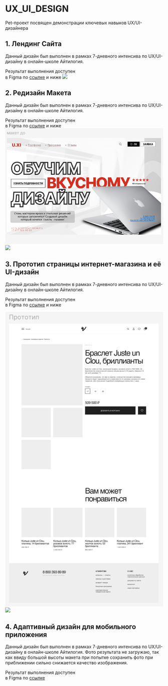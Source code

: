 # UX_UI_DESIGN
Pet-проект посвящен демонстрации ключевых навыков UX/UI-дизайнера

## 1. Лендинг Сайта 
Данный дизайн был выполнен в рамках 7-дневного интенсива по UX/UI-дизайну в онлайн-школе Айтилогия.

Результат выполнения доступен  
в Figma по [ссылке](https://www.figma.com/design/DESb6rf1qGARfKjjkvu5db/%D0%9B%D0%B5%D0%BD%D0%B4%D0%B8%D0%BD%D0%B3-%D0%A1%D0%B0%D0%B9%D1%82%D0%B0?m=auto&t=KRfQacv8aD6hRfSo-1) 
и ниже ![](https://github.com/VlaStitle1998/UX_UI_DESIGN/blob/main/Лендинг%20Сайта.jpg) 

## 2. Редизайн Макета
Данный дизайн был выполнен в рамках 7-дневного интенсива по UX/UI-дизайну в онлайн-школе Айтилогия.

Результат выполнения доступен  
в Figma по [ссылке](https://www.figma.com/design/FKbiPT7Sam7vmpf8RsnL4Z/%D0%A0%D0%B5%D0%B4%D0%B8%D0%B7%D0%B0%D0%B9%D0%BD-%D0%9C%D0%B0%D0%BA%D0%B5%D1%82%D0%B0?node-id=0-1&t=bNLcYi5eGzkmvloC-1) 
и ниже ![](https://github.com/VlaStitle1998/UX_UI_DESIGN/blob/main/Макет%20До.jpg) ![](https://github.com/VlaStitle1998/UX_UI_DESIGN/blob/main/Редизайн.jpg) 

## 3. Прототип страницы интернет-магазина и её UI-дизайн
Данный дизайн был выполнен в рамках 7-дневного интенсива по UX/UI-дизайну в онлайн-школе Айтилогия.

Результат выполнения доступен  
в Figma по [ссылке](https://www.figma.com/design/CbAtZY90Aj9ZlYEx1vK0X7/%D0%9F%D1%80%D0%BE%D1%82%D0%BE%D1%82%D0%B8%D0%BF-%D1%81%D0%B0%D0%B9%D1%82%D0%B0-%D0%B8-%D0%B5%D0%B3%D0%BE-UI?node-id=0-1&t=vx4HgZeOMwSvcyN8-1) 
и ниже 

![](https://github.com/VlaStitle1998/UX_UI_DESIGN/blob/main/Прототип.jpg) ![](https://github.com/VlaStitle1998/UX_UI_DESIGN/blob/main/UI-дизайн.jpg) 

## 4. Адаптивный дизайн для мобильного приложения
Данный дизайн был выполнен в рамках 7-дневного интенсива по UX/UI-дизайну в онлайн-школе Айтилогия. Фото результата не загружаю, так как ввиду большой высоты макета при попытке сохранить фото при приближении сильно снижается качество изображения. 

Результат выполнения доступен  
в Figma по [ссылке](https://www.figma.com/design/PFnlEd7h8Dc4ncDx6r6meR/%D0%90%D0%B4%D0%B0%D0%BF%D1%82%D0%B8%D0%B2%D0%BD%D1%8B%D0%B9-%D0%94%D0%B8%D0%B7%D0%B0%D0%B9%D0%BD-%D0%B4%D0%BB%D1%8F-%D0%9C%D0%BE%D0%B1%D0%B8%D0%BB%D1%8C%D0%BD%D0%BE%D0%B3%D0%BE-%D0%9F%D1%80%D0%B8%D0%BB%D0%BE%D0%B6%D0%B5%D0%BD%D0%B8%D1%8F?node-id=0-1&t=FWByro1hriKrB43O-1) 
